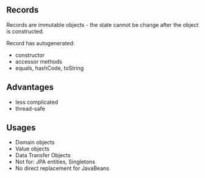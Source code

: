 Records
---

Records are immutable objects - the state cannot be change after the object is constructed.

Record has autogenerated:
- constructor
- accessor methods
- equals, hashCode, toString

Advantages
---
- less complicated
- thread-safe

Usages
---
- Domain objects
- Value objects
- Data Transfer Objects
- Not for: JPA entities, Singletons
- No direct replacement for JavaBeans
